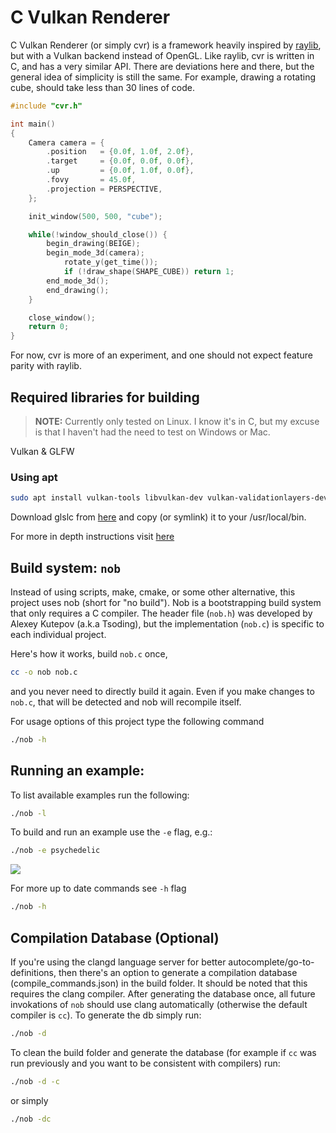 # C Vulkan Renderer

C Vulkan Renderer (or simply cvr) is a framework heavily inspired by [raylib](https://github.com/raysan5/raylib), but with a Vulkan backend instead of OpenGL. Like raylib, cvr is written in C, and has a very similar API. There are deviations here and there, but the general idea of simplicity is still the same. For example, drawing a rotating cube, should take less than 30 lines of code.

```c
#include "cvr.h"

int main()
{
    Camera camera = {
        .position   = {0.0f, 1.0f, 2.0f},
        .target     = {0.0f, 0.0f, 0.0f},
        .up         = {0.0f, 1.0f, 0.0f},
        .fovy       = 45.0f,
        .projection = PERSPECTIVE,
    };

    init_window(500, 500, "cube");

    while(!window_should_close()) {
        begin_drawing(BEIGE);
        begin_mode_3d(camera);
            rotate_y(get_time());
            if (!draw_shape(SHAPE_CUBE)) return 1;
        end_mode_3d();
        end_drawing();
    }

    close_window();
    return 0;
}
```

For now, cvr is more of an experiment, and one should not expect feature parity with raylib.

## Required libraries for building

> **__NOTE:__** Currently only tested on Linux. I know it's in C, but my excuse is that I haven't had the need to test on Windows or Mac.

Vulkan & GLFW

### Using apt
```bash
sudo apt install vulkan-tools libvulkan-dev vulkan-validationlayers-dev spirv-tools libglfw3-dev libxxf86vm-dev libxi-dev
```

Download glslc from [here](https://github.com/google/shaderc/blob/main/downloads.md) and copy (or symlink) it to your /usr/local/bin.

For more in depth instructions visit [here](https://vulkan-tutorial.com/Development_environment#page_Linux)

## Build system: `nob`
Instead of using scripts, make, cmake, or some other alternative, this project uses nob (short for "no build"). Nob is a bootstrapping build system that only requires a C compiler. The header file (`nob.h`) was developed by Alexey Kutepov (a.k.a Tsoding), but the implementation (`nob.c`) is specific to each individual project.

Here's how it works, build `nob.c` once,

```bash
cc -o nob nob.c
```
and you never need to directly build it again. Even if you make changes to `nob.c`, that will be detected and nob will recompile itself.

For usage options of this project type the following command
```bash
./nob -h
```

## Running an example:
To list available examples run the following:
```bash
./nob -l
```
To build and run an example use the `-e` flag, e.g.:
```bash
./nob -e psychedelic
```

![](examples/psychedelic/psychedelic.gif)

For more up to date commands see `-h` flag
```bash
./nob -h
```

## Compilation Database (Optional)
If you're using the clangd language server for better autocomplete/go-to-definitions, then there's an option to generate a compilation database (compile_commands.json) in the build folder. It should be noted that this requires the clang compiler. After generating the database once, all future invokations of `nob` should use clang automatically (otherwise the default compiler is `cc`). To generate the db simply run:

```bash
./nob -d
```
To clean the build folder and generate the database (for example if `cc` was run previously and you want to be consistent with compilers) run:

```bash
./nob -d -c
```
or simply

```bash
./nob -dc
```
